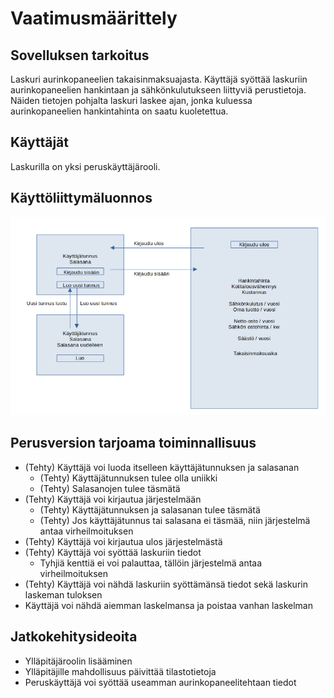 # Vaatimusmäärittely

## Sovelluksen tarkoitus

Laskuri aurinkopaneelien takaisinmaksuajasta.
Käyttäjä syöttää laskuriin aurinkopaneelien hankintaan ja sähkönkulutukseen liittyviä perustietoja. 
Näiden tietojen pohjalta laskuri laskee ajan, jonka kuluessa aurinkopaneelien hankintahinta on saatu kuoletettua.

## Käyttäjät

Laskurilla on yksi peruskäyttäjärooli.

## Käyttöliittymäluonnos

![](./kuvat/kayttoliittymaluonnos.png)

## Perusversion tarjoama toiminnallisuus

- (Tehty) Käyttäjä voi luoda itselleen käyttäjätunnuksen ja salasanan
	- (Tehty) Käyttäjätunnuksen tulee olla uniikki
	- (Tehty) Salasanojen tulee täsmätä
- (Tehty) Käyttäjä voi kirjautua järjestelmään
	- (Tehty) Käyttäjätunnuksen ja salasanan tulee täsmätä
	- (Tehty) Jos käyttäjätunnus tai salasana ei täsmää, niin järjestelmä antaa virheilmoituksen
- (Tehty) Käyttäjä voi kirjautua ulos järjestelmästä
- (Tehty) Käyttäjä voi syöttää laskuriin tiedot
	- Tyhjiä kenttiä ei voi palauttaa, tällöin järjestelmä antaa virheilmoituksen
- (Tehty) Käyttäjä voi nähdä laskuriin syöttämänsä tiedot sekä laskurin laskeman tuloksen
- Käyttäjä voi nähdä aiemman laskelmansa ja poistaa vanhan laskelman

## Jatkokehitysideoita

- Ylläpitäjäroolin lisääminen
- Ylläpitäjille mahdollisuus päivittää tilastotietoja
- Peruskäyttäjä voi syöttää useamman aurinkopaneelitehtaan tiedot
